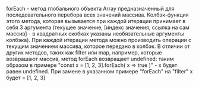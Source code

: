 forEach - метод глобального объекта Array предназначенный для последовательного перебора всех значений массива.
Колбэк-функция этого метода, которая вызывается при каждой итерации принимает в себя 3 аргумента (текущее значение, [индекс значения, ссылка на сам массив] - в квадратных скобках указаны необязательные аргументы колбэка). При каждой итерации метода можно производить операции с текущим значением массива, которое передано в колбэк. В отличии от других методов, таких как filter или map, например, которые возврашают массив, метод forEach возвращает undefined: таким образом в примере "const x = [1, 2, 3].forEach( x => true )" - x будет равен undefined. При замене в указанном примере "forEach" на "filter" x будет = [1, 2, 3]
